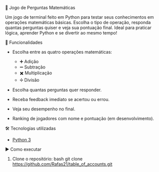 🧠 Jogo de Perguntas Matemáticas

Um jogo de terminal feito em Python para testar seus conhecimentos em operações matemáticas básicas. Escolha o tipo de operação, responda quantas perguntas quiser e veja sua pontuação final. Ideal para praticar lógica, aprender Python e se divertir ao mesmo tempo!

🚀 Funcionalidades

- Escolha entre as quatro operações matemáticas:
  - ➕ Adição
  - ➖ Subtração
  - ✖️ Multiplicação
  - ➗ Divisão
  
- Escolha quantas perguntas quer responder.
- Receba feedback imediato se acertou ou errou.
- Veja seu desempenho no final.
- Ranking de jogadores com nome e pontuação (em desenvolvimento).

🛠️ Tecnologias utilizadas

- [Python 3](https://www.python.org/)

▶️ Como executar

1. Clone o repositório:
   bash
   git clone https://github.com/Rafas21/table_of_accounts.git
